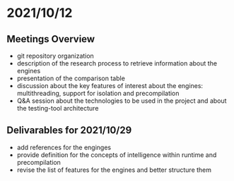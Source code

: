 # 2021/10/12

## Meetings Overview 
- git repository organization
- description of the research process to retrieve information about the engines
- presentation of the comparison table
- discussion about the key features of interest about the engines: multithreading, support for isolation and precompilation
- Q&A session about the technologies to be used in the project and about the testing-tool architecture


## Delivarables for 2021/10/29
- add references for the enginges
- provide definition for the concepts of intelligence within runtime and precompilation 
- revise the list of features for the engines and better structure them

